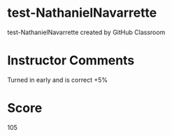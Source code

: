 # test-NathanielNavarrette
test-NathanielNavarrette created by GitHub Classroom

# Instructor Comments
Turned in early and is correct +5%
# Score
105
